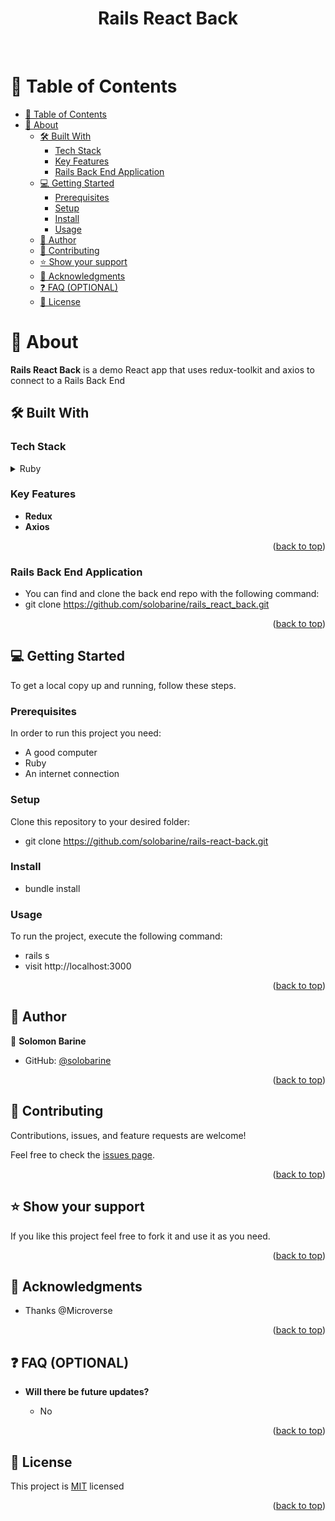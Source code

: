 <a name="readme-top"></a>

<div align="center">
  <h1><b>Rails React Back</b></h1>
</div>

<br />

<!-- TABLE OF CONTENTS -->

# 📗 Table of Contents

- [📗 Table of Contents](#-table-of-contents)
- [📖 About ](#-about-)
  - [🛠 Built With ](#-built-with-)
    - [Tech Stack ](#tech-stack-)
    - [Key Features ](#key-features-)
    - [Rails Back End Application ](#rails-back-end-application-)
  - [💻 Getting Started ](#-getting-started-)
    - [Prerequisites](#prerequisites)
    - [Setup](#setup)
    - [Install](#install)
    - [Usage](#usage)
  - [👥 Author ](#-author-)
  - [🤝 Contributing ](#-contributing-)
  - [⭐️ Show your support ](#️-show-your-support-)
  - [🙏 Acknowledgments ](#-acknowledgments-)
  - [❓ FAQ (OPTIONAL) ](#-faq-optional-)
  - [📝 License ](#-license-)

<!-- PROJECT DESCRIPTION -->

# 📖 About <a name="about"></a>

**Rails React Back** is a demo React app that uses redux-toolkit and axios to connect to a Rails Back End

## 🛠 Built With <a name="built-with"></a>

### Tech Stack <a name="tech-stack"></a>

<details>
  <summary>Ruby</summary>
  <ul>
    <li><a href="https://ruby.org/">React</a></li>
  </ul>
</details>

<!-- Features -->

### Key Features <a name="key-features"></a>

- **Redux**
- **Axios**

<p align="right">(<a href="#readme-top">back to top</a>)</p>

<!-- Back end -->

### Rails Back End Application <a name="back-end"></a>

- You can find and clone the back end repo with the following command:
- git clone https://github.com/solobarine/rails_react_back.git

<p align="right">(<a href="#readme-top">back to top</a>)</p>

<!-- GETTING STARTED -->

## 💻 Getting Started <a name="getting-started"></a>

To get a local copy up and running, follow these steps.

### Prerequisites

In order to run this project you need:

- A good computer
- Ruby
- An internet connection

### Setup

Clone this repository to your desired folder:

- git clone https://github.com/solobarine/rails-react-back.git

### Install

- bundle install

### Usage

To run the project, execute the following command:

- rails s
- visit http://localhost:3000

<p align="right">(<a href="#readme-top">back to top</a>)</p>

<!-- AUTHOR -->

## 👥 Author <a name="author"></a>

👤 **Solomon Barine**

- GitHub: [@solobarine](https://github.com/solobarine)

<p align="right">(<a href="#readme-top">back to top</a>)</p>

<!-- CONTRIBUTING -->

## 🤝 Contributing <a name="contributing"></a>

Contributions, issues, and feature requests are welcome!

Feel free to check the [issues page](../../issues/).

<p align="right">(<a href="#readme-top">back to top</a>)</p>

<!-- SUPPORT -->

## ⭐️ Show your support <a name="support"></a>

If you like this project feel free to fork it and use it as you need.

<p align="right">(<a href="#readme-top">back to top</a>)</p>

<!-- ACKNOWLEDGEMENTS -->

## 🙏 Acknowledgments <a name="acknowledgements"></a>

- Thanks @Microverse

<p align="right">(<a href="#readme-top">back to top</a>)</p>

<!-- FAQ (optional) -->

## ❓ FAQ (OPTIONAL) <a name="faq"></a>

- **Will there be future updates?**

  - No

<p align="right">(<a href="#readme-top">back to top</a>)</p>

<!-- LICENSE -->

## 📝 License <a name="license"></a>

This project is [MIT](./LICENSE) licensed

<p align="right">(<a href="#readme-top">back to top</a>)</p>
